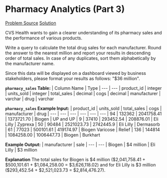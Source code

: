 # Pharmacy Analytics (Part 3)

[Problem Source](https://datalemur.com/questions/total-drugs-sales)
[Solution](solutions/034_pharmacy_analytics_3.sql)

CVS Health wants to gain a clearer understanding of its pharmacy sales and the performance of various products.

Write a query to calculate the total drug sales for each manufacturer. Round the answer to the nearest million and report your results in descending order of total sales. In case of any duplicates, sort them alphabetically by the manufacturer name.

Since this data will be displayed on a dashboard viewed by business stakeholders, please format your results as follows: "$36 million".

**`pharmacy_sales` Table:**
| Column Name | Type
| --- | ---
| product_id | integer
| units_sold | integer
| total_sales | decimal
| cogs | decimal
| manufacturer | varchar
| drug | varchar

**`pharmacy_sales` Example Input:**
| product_id | units_sold | total_sales | cogs | manufacturer | drug
| --- | --- | --- | --- | --- | ---
| 94 | 132362 | 2041758.41 | 1373721.70 | Biogen | UP and UP
| 9 | 37410 | 293452.54 | 208876.01 | Eli Lilly | Zyprexa
| 50 | 90484 | 2521023.73 | 2742445.9 | Eli Lilly | Dermasorb
| 61 | 77023 | 500101.61 | 419174.97 | Biogen Varicose | Relief
| 136 | 144814 | 1084258.00 | 1006447.73 | Biogen | Burkhart

**Example Output:**
| manufacturer | sale
| --- | ---
| Biogen | \$4 million
| Eli Lilly | \$3 million

**Explanation**
The total sales for Biogen is \$4 million (\$2,041,758.41 + \$500,101.61 + \$1,084,258.00 = \$3,626,118.02) and for Eli Lilly is \$3 million (\$293,452.54 + \$2,521,023.73 = \$2,814,476.27).
